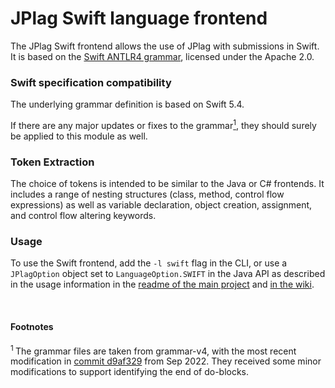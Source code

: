# JPlag Swift language frontend

The JPlag Swift frontend allows the use of JPlag with submissions in Swift. <br>
It is based on the [Swift ANTLR4 grammar](https://github.com/antlr/grammars-v4/tree/master/swift/swift5), licensed under the Apache 2.0.

### Swift specification compatibility

The underlying grammar definition is based on Swift 5.4.

If there are any major updates or fixes to the grammar<a href="#footnote-1"><sup>1</sup></a>, they should surely be applied to this module as well. 


### Token Extraction

The choice of tokens is intended to be similar to the Java or C# frontends. It includes a range of nesting structures (class, method, control flow expressions) as well as variable declaration, object creation, assignment, and control flow altering keywords.

### Usage

To use the Swift frontend, add the `-l swift` flag in the CLI, or use a `JPlagOption` object set to `LanguageOption.SWIFT` in the Java API as described in the usage information in the [readme of the main project](https://github.com/jplag/JPlag#usage) and [in the wiki](https://github.com/jplag/JPlag/wiki/1.-How-to-Use-JPlag).

<br>

#### Footnotes
<section id="footnote-1"><sup>1 </sup>The grammar files are taken from grammar-v4, with the most recent modification in <a href="https://github.com/antlr/grammars-v4/tree/d9af329091f9888ffde70aa5cfe84f583b98751a/swift/swift5">commit d9af329</a> from Sep 2022.
They received some minor modifications to support identifying the end of do-blocks.</section>